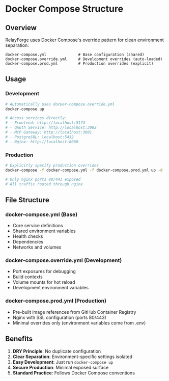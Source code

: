 # Docker Compose Structure

## Overview

RelayForge uses Docker Compose's override pattern for clean environment separation:

```
docker-compose.yml              # Base configuration (shared)
docker-compose.override.yml     # Development overrides (auto-loaded)
docker-compose.prod.yml         # Production overrides (explicit)
```

## Usage

### Development
```bash
# Automatically uses docker-compose.override.yml
docker-compose up

# Access services directly:
# - Frontend: http://localhost:5173
# - OAuth Service: http://localhost:3002
# - MCP Gateway: http://localhost:3001
# - PostgreSQL: localhost:5432
# - Nginx: http://localhost:8080
```

### Production
```bash
# Explicitly specify production overrides
docker-compose -f docker-compose.yml -f docker-compose.prod.yml up -d

# Only nginx ports 80/443 exposed
# All traffic routed through nginx
```

## File Structure

### docker-compose.yml (Base)
- Core service definitions
- Shared environment variables
- Health checks
- Dependencies
- Networks and volumes

### docker-compose.override.yml (Development)
- Port exposures for debugging
- Build contexts
- Volume mounts for hot reload
- Development environment variables

### docker-compose.prod.yml (Production)
- Pre-built image references from GitHub Container Registry
- Nginx with SSL configuration (ports 80/443)
- Minimal overrides only (environment variables come from .env)

## Benefits

1. **DRY Principle**: No duplicate configuration
2. **Clear Separation**: Environment-specific settings isolated
3. **Easy Development**: Just run `docker-compose up`
4. **Secure Production**: Minimal exposed surface
5. **Standard Practice**: Follows Docker Compose conventions